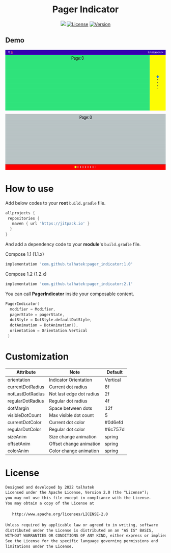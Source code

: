 <h1 align="center"> Pager Indicator </h1>
<p align="center">
  <a href="https://www.linkedin.com/in/talhatek/"><img src="https://img.shields.io/badge/LinkedIn-0077B5?style=for-the-badge&logo=linkedin&logoColor=white"></a>
  <a href="https://opensource.org/licenses/Apache-2.0"><img alt="License" src="https://img.shields.io/badge/License-Apache%202.0-blue.svg"/></a>
  <a href="https://jitpack.io/#talhatek/pager_indicator"><img alt="Version" src="https://jitpack.io//v/talhatek/pager_indicator.svg"/></a>
</p>

## Demo
<img src="gif/indicator.gif" width="600" height="375"/>

# How to use

Add below codes to your **root** `build.gradle` file.
```gradle
allprojects {
 repositories {
   maven { url 'https://jitpack.io' }
  }
}

```
And add a dependency code to your **module**'s `build.gradle` file.

Compose 1.1 (1.1.x)
```gradle
implementation 'com.github.talhatek:pager_indicator:1.0'
```


Compose 1.2 (1.2.x)
```gradle
implementation 'com.github.talhatek:pager_indicator:2.1'
```
You can call **PagerIndicator** inside your composable content.
```kotlin
PagerIndicator(
  modifier = Modifier,
  pagerState = pagerState,
  dotStyle = DotStyle.defaultDotStyle,
  dotAnimation = DotAnimation(),
  orientation = Orientation.Vertical
 )
```
# Customization

| Attribute           | Note                                      | Default     |
|---------------------|-------------------------------------------|-------------|
| orientation         | Indicator Orientation                     | Vertical    |
| currentDotRadius    | Current dot radius                        | 8f          |
| notLastDotRadius    | Not last edge dot radius                  | 2f          |
| regularDotRadius    | Regular dot radius                        | 4f          |
| dotMargin           | Space between dots                        | 12f         |
| visibleDotCount     | Max visible dot count                     | 5           |
| currentDotColor     | Current dot color                         | #0d6efd     |
| regularDotColor     | Regular dot color                         | #6c757d     |
| sizeAnim            | Size change  animation                    | spring      |
| offsetAnim          | Offset change  animation                  | spring      |
| colorAnim           | Color change  animation                   | spring      |

# License
```xml
Designed and developed by 2022 talhatek
Licensed under the Apache License, Version 2.0 (the "License");
you may not use this file except in compliance with the License.
You may obtain a copy of the License at

   http://www.apache.org/licenses/LICENSE-2.0

Unless required by applicable law or agreed to in writing, software
distributed under the License is distributed on an "AS IS" BASIS,
WITHOUT WARRANTIES OR CONDITIONS OF ANY KIND, either express or implied.
See the License for the specific language governing permissions and
limitations under the License.
```
